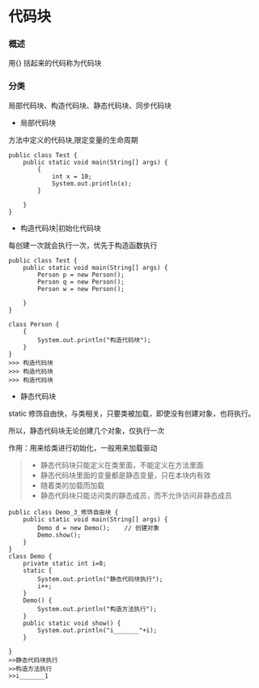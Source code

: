 # 代码块

### 概述

用{} 括起来的代码称为代码块

### 分类

局部代码块、构造代码块、静态代码块、同步代码块

- 局部代码块  

方法中定义的代码块,限定变量的生命周期

```
public class Test {
	public static void main(String[] args) {
		{
			int x = 10;
			System.out.println(x);
		}

	}
}
```

- 构造代码块|初始化代码块

每创建一次就会执行一次，优先于构造函数执行

```
public class Test {
	public static void main(String[] args) {
		Person p = new Person();
		Person q = new Person();
		Person w = new Person();

	}
}

class Person {
	{
		System.out.println("构造代码块");
	}
}
>>> 构造代码块
>>> 构造代码块
>>> 构造代码块
```

- 静态代码块

static 修饰自由快，与类相关，只要类被加载，即使没有创建对象，也将执行。

所以，静态代码块无论创建几个对象，仅执行一次

作用：用来给类进行初始化，一般用来加载驱动

> - 静态代码块只能定义在类里面，不能定义在方法里面
> - 静态代码块里面的变量都是静态变量，只在本块内有效
> - 随着类的加载而加载
> - 静态代码块只能访问类的静态成员，而不允许访问非静态成员

```
public class Demo_3_修饰自由块 {
    public static void main(String[] args) {
        Demo d = new Demo();    // 创建对象
        Demo.show();
    }
}
class Demo {
    private static int i=0;
    static {
        System.out.println("静态代码块执行");
        i++;
    }
    Demo() {
        System.out.println("构造方法执行");
    }
    public static void show() {
        System.out.println("i_______"+i);
    }

}
>>静态代码块执行
>>构造方法执行
>>i_______1
```
